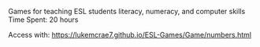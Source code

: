 Games for teaching ESL students literacy, numeracy, and computer skills
Time Spent: 20 hours

Access with: https://lukemcrae7.github.io/ESL-Games/Game/numbers.html
